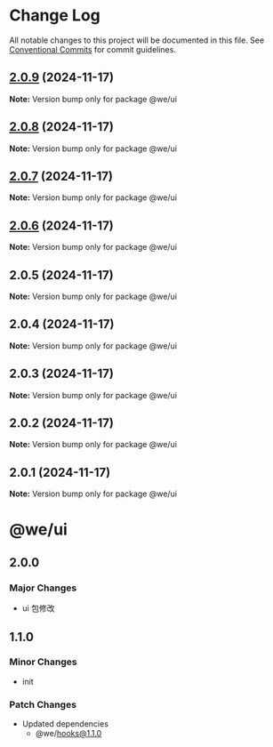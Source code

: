 # Change Log

All notable changes to this project will be documented in this file.
See [Conventional Commits](https://conventionalcommits.org) for commit guidelines.

## [2.0.9](https://github.com/weiAX95/we-lib/compare/@we/ui@2.0.7...@we/ui@2.0.9) (2024-11-17)

**Note:** Version bump only for package @we/ui





## [2.0.8](https://github.com/weiAX95/we-lib/compare/@we/ui@2.0.7...@we/ui@2.0.8) (2024-11-17)

**Note:** Version bump only for package @we/ui





## [2.0.7](https://github.com/weiAX95/we-lib/compare/@we/ui@2.0.5...@we/ui@2.0.7) (2024-11-17)

**Note:** Version bump only for package @we/ui





## [2.0.6](https://github.com/weiAX95/we-lib/compare/@we/ui@2.0.5...@we/ui@2.0.6) (2024-11-17)

**Note:** Version bump only for package @we/ui





## 2.0.5 (2024-11-17)

**Note:** Version bump only for package @we/ui





## 2.0.4 (2024-11-17)

**Note:** Version bump only for package @we/ui





## 2.0.3 (2024-11-17)

**Note:** Version bump only for package @we/ui





## 2.0.2 (2024-11-17)

**Note:** Version bump only for package @we/ui





## 2.0.1 (2024-11-17)

**Note:** Version bump only for package @we/ui





# @we/ui

## 2.0.0

### Major Changes

- ui 包修改

## 1.1.0

### Minor Changes

- init

### Patch Changes

- Updated dependencies
  - @we/hooks@1.1.0

